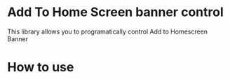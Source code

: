 # Add To Home Screen banner control

This library allows you to  programatically control Add to Homescreen Banner

# How to use